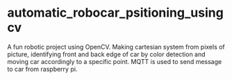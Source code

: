 # automatic_robocar_psitioning_usingcv
A fun robotic project using OpenCV. Making cartesian system from pixels of picture, identifying front and back edge of car by color detection and moving car accordingly to a specific point. MQTT is used to send message to car from raspberry pi.
